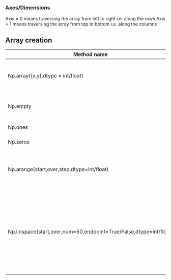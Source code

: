 ### Axes/Dimensions 
Axis = 0 means traversing the array from left to right i.e. along the rows
Axis = 1 means traversing the array from top to bottom i.e. along the columns


## Array creation
 

|Method name|Function|
|-----------|--------|
|Np.array((x,y),dtype = int/float)| creates an array with the given values. Ex- > np.array([[1,2,3],[4,5,6]])|
|Np.empty 			| creates an empty array of given size filled with random values|
|Np.ones			| creates an array with 1's only				|
|Np.zeros			| creates an array with 0's only 				|
|Np.arange(start,over,step,dtype=int/float)| creates an array with start value iterates till the end value and steps over by the given step value|
|Np.linspace(start,over,num=50,endpoint=True/False,dtype=int/float)| creates an array with given start and stop value and contains the number of elements specified. By default, it is 50. endpoint if declared true includes the stop value else excludes it.|



